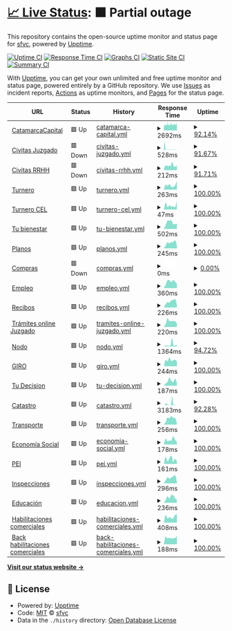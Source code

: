 # [📈 Live Status](https://sfvc.github.io/upptime): <!--live status--> **🟧 Partial outage**

This repository contains the open-source uptime monitor and status page for [sfvc](https://sfvc.github.io/upptime), powered by [Upptime](https://github.com/upptime/upptime).

[![Uptime CI](https://github.com/sfvc/upptime/workflows/Uptime%20CI/badge.svg)](https://github.com/sfvc/upptime/actions?query=workflow%3A%22Uptime+CI%22)
[![Response Time CI](https://github.com/sfvc/upptime/workflows/Response%20Time%20CI/badge.svg)](https://github.com/sfvc/upptime/actions?query=workflow%3A%22Response+Time+CI%22)
[![Graphs CI](https://github.com/sfvc/upptime/workflows/Graphs%20CI/badge.svg)](https://github.com/sfvc/upptime/actions?query=workflow%3A%22Graphs+CI%22)
[![Static Site CI](https://github.com/sfvc/upptime/workflows/Static%20Site%20CI/badge.svg)](https://github.com/sfvc/upptime/actions?query=workflow%3A%22Static+Site+CI%22)
[![Summary CI](https://github.com/sfvc/upptime/workflows/Summary%20CI/badge.svg)](https://github.com/sfvc/upptime/actions?query=workflow%3A%22Summary+CI%22)

With [Upptime](https://upptime.js.org), you can get your own unlimited and free uptime monitor and status page, powered entirely by a GitHub repository. We use [Issues](https://github.com/sfvc/upptime/issues) as incident reports, [Actions](https://github.com/sfvc/upptime/actions) as uptime monitors, and [Pages](https://sfvc.github.io/upptime) for the status page.

<!--start: status pages-->
<!-- This summary is generated by Upptime (https://github.com/upptime/upptime) -->
<!-- Do not edit this manually, your changes will be overwritten -->
<!-- prettier-ignore -->
| URL | Status | History | Response Time | Uptime |
| --- | ------ | ------- | ------------- | ------ |
| <img alt="" src="https://icons.duckduckgo.com/ip3/www.catamarcaciudad.gob.ar.ico" height="13"> [CatamarcaCapital](https://www.catamarcaciudad.gob.ar) | 🟩 Up | [catamarca-capital.yml](https://github.com/sfvc/upptime/commits/HEAD/history/catamarca-capital.yml) | <details><summary><img alt="Response time graph" src="./graphs/catamarca-capital/response-time-week.png" height="20"> 2692ms</summary><br><a href="https://sfvc.github.io/upptime/history/catamarca-capital"><img alt="Response time 3102" src="https://img.shields.io/endpoint?url=https%3A%2F%2Fraw.githubusercontent.com%2Fsfvc%2Fupptime%2FHEAD%2Fapi%2Fcatamarca-capital%2Fresponse-time.json"></a><br><a href="https://sfvc.github.io/upptime/history/catamarca-capital"><img alt="24-hour response time 2926" src="https://img.shields.io/endpoint?url=https%3A%2F%2Fraw.githubusercontent.com%2Fsfvc%2Fupptime%2FHEAD%2Fapi%2Fcatamarca-capital%2Fresponse-time-day.json"></a><br><a href="https://sfvc.github.io/upptime/history/catamarca-capital"><img alt="7-day response time 2692" src="https://img.shields.io/endpoint?url=https%3A%2F%2Fraw.githubusercontent.com%2Fsfvc%2Fupptime%2FHEAD%2Fapi%2Fcatamarca-capital%2Fresponse-time-week.json"></a><br><a href="https://sfvc.github.io/upptime/history/catamarca-capital"><img alt="30-day response time 2687" src="https://img.shields.io/endpoint?url=https%3A%2F%2Fraw.githubusercontent.com%2Fsfvc%2Fupptime%2FHEAD%2Fapi%2Fcatamarca-capital%2Fresponse-time-month.json"></a><br><a href="https://sfvc.github.io/upptime/history/catamarca-capital"><img alt="1-year response time 3078" src="https://img.shields.io/endpoint?url=https%3A%2F%2Fraw.githubusercontent.com%2Fsfvc%2Fupptime%2FHEAD%2Fapi%2Fcatamarca-capital%2Fresponse-time-year.json"></a></details> | <details><summary><a href="https://sfvc.github.io/upptime/history/catamarca-capital">92.14%</a></summary><a href="https://sfvc.github.io/upptime/history/catamarca-capital"><img alt="All-time uptime 96.89%" src="https://img.shields.io/endpoint?url=https%3A%2F%2Fraw.githubusercontent.com%2Fsfvc%2Fupptime%2FHEAD%2Fapi%2Fcatamarca-capital%2Fuptime.json"></a><br><a href="https://sfvc.github.io/upptime/history/catamarca-capital"><img alt="24-hour uptime 100.00%" src="https://img.shields.io/endpoint?url=https%3A%2F%2Fraw.githubusercontent.com%2Fsfvc%2Fupptime%2FHEAD%2Fapi%2Fcatamarca-capital%2Fuptime-day.json"></a><br><a href="https://sfvc.github.io/upptime/history/catamarca-capital"><img alt="7-day uptime 92.14%" src="https://img.shields.io/endpoint?url=https%3A%2F%2Fraw.githubusercontent.com%2Fsfvc%2Fupptime%2FHEAD%2Fapi%2Fcatamarca-capital%2Fuptime-week.json"></a><br><a href="https://sfvc.github.io/upptime/history/catamarca-capital"><img alt="30-day uptime 97.72%" src="https://img.shields.io/endpoint?url=https%3A%2F%2Fraw.githubusercontent.com%2Fsfvc%2Fupptime%2FHEAD%2Fapi%2Fcatamarca-capital%2Fuptime-month.json"></a><br><a href="https://sfvc.github.io/upptime/history/catamarca-capital"><img alt="1-year uptime 93.03%" src="https://img.shields.io/endpoint?url=https%3A%2F%2Fraw.githubusercontent.com%2Fsfvc%2Fupptime%2FHEAD%2Fapi%2Fcatamarca-capital%2Fuptime-year.json"></a></details>
| <img alt="" src="https://icons.duckduckgo.com/ip3/civitas.catamarcaciudad.gob.ar.ico" height="13"> [Civitas Juzgado](http://civitas.catamarcaciudad.gob.ar:8080/JUZ_CATA/forms/login.jsp) | 🟥 Down | [civitas-juzgado.yml](https://github.com/sfvc/upptime/commits/HEAD/history/civitas-juzgado.yml) | <details><summary><img alt="Response time graph" src="./graphs/civitas-juzgado/response-time-week.png" height="20"> 528ms</summary><br><a href="https://sfvc.github.io/upptime/history/civitas-juzgado"><img alt="Response time 1047" src="https://img.shields.io/endpoint?url=https%3A%2F%2Fraw.githubusercontent.com%2Fsfvc%2Fupptime%2FHEAD%2Fapi%2Fcivitas-juzgado%2Fresponse-time.json"></a><br><a href="https://sfvc.github.io/upptime/history/civitas-juzgado"><img alt="24-hour response time 561" src="https://img.shields.io/endpoint?url=https%3A%2F%2Fraw.githubusercontent.com%2Fsfvc%2Fupptime%2FHEAD%2Fapi%2Fcivitas-juzgado%2Fresponse-time-day.json"></a><br><a href="https://sfvc.github.io/upptime/history/civitas-juzgado"><img alt="7-day response time 528" src="https://img.shields.io/endpoint?url=https%3A%2F%2Fraw.githubusercontent.com%2Fsfvc%2Fupptime%2FHEAD%2Fapi%2Fcivitas-juzgado%2Fresponse-time-week.json"></a><br><a href="https://sfvc.github.io/upptime/history/civitas-juzgado"><img alt="30-day response time 1688" src="https://img.shields.io/endpoint?url=https%3A%2F%2Fraw.githubusercontent.com%2Fsfvc%2Fupptime%2FHEAD%2Fapi%2Fcivitas-juzgado%2Fresponse-time-month.json"></a><br><a href="https://sfvc.github.io/upptime/history/civitas-juzgado"><img alt="1-year response time 1210" src="https://img.shields.io/endpoint?url=https%3A%2F%2Fraw.githubusercontent.com%2Fsfvc%2Fupptime%2FHEAD%2Fapi%2Fcivitas-juzgado%2Fresponse-time-year.json"></a></details> | <details><summary><a href="https://sfvc.github.io/upptime/history/civitas-juzgado">91.67%</a></summary><a href="https://sfvc.github.io/upptime/history/civitas-juzgado"><img alt="All-time uptime 95.76%" src="https://img.shields.io/endpoint?url=https%3A%2F%2Fraw.githubusercontent.com%2Fsfvc%2Fupptime%2FHEAD%2Fapi%2Fcivitas-juzgado%2Fuptime.json"></a><br><a href="https://sfvc.github.io/upptime/history/civitas-juzgado"><img alt="24-hour uptime 99.87%" src="https://img.shields.io/endpoint?url=https%3A%2F%2Fraw.githubusercontent.com%2Fsfvc%2Fupptime%2FHEAD%2Fapi%2Fcivitas-juzgado%2Fuptime-day.json"></a><br><a href="https://sfvc.github.io/upptime/history/civitas-juzgado"><img alt="7-day uptime 91.67%" src="https://img.shields.io/endpoint?url=https%3A%2F%2Fraw.githubusercontent.com%2Fsfvc%2Fupptime%2FHEAD%2Fapi%2Fcivitas-juzgado%2Fuptime-week.json"></a><br><a href="https://sfvc.github.io/upptime/history/civitas-juzgado"><img alt="30-day uptime 92.72%" src="https://img.shields.io/endpoint?url=https%3A%2F%2Fraw.githubusercontent.com%2Fsfvc%2Fupptime%2FHEAD%2Fapi%2Fcivitas-juzgado%2Fuptime-month.json"></a><br><a href="https://sfvc.github.io/upptime/history/civitas-juzgado"><img alt="1-year uptime 93.43%" src="https://img.shields.io/endpoint?url=https%3A%2F%2Fraw.githubusercontent.com%2Fsfvc%2Fupptime%2FHEAD%2Fapi%2Fcivitas-juzgado%2Fuptime-year.json"></a></details>
| <img alt="" src="https://icons.duckduckgo.com/ip3/civitas.catamarcaciudad.gob.ar.ico" height="13"> [Civitas RRHH](http://civitas.catamarcaciudad.gob.ar:8080/GRH_CATA/forms/login.jsp) | 🟥 Down | [civitas-rrhh.yml](https://github.com/sfvc/upptime/commits/HEAD/history/civitas-rrhh.yml) | <details><summary><img alt="Response time graph" src="./graphs/civitas-rrhh/response-time-week.png" height="20"> 212ms</summary><br><a href="https://sfvc.github.io/upptime/history/civitas-rrhh"><img alt="Response time 294" src="https://img.shields.io/endpoint?url=https%3A%2F%2Fraw.githubusercontent.com%2Fsfvc%2Fupptime%2FHEAD%2Fapi%2Fcivitas-rrhh%2Fresponse-time.json"></a><br><a href="https://sfvc.github.io/upptime/history/civitas-rrhh"><img alt="24-hour response time 224" src="https://img.shields.io/endpoint?url=https%3A%2F%2Fraw.githubusercontent.com%2Fsfvc%2Fupptime%2FHEAD%2Fapi%2Fcivitas-rrhh%2Fresponse-time-day.json"></a><br><a href="https://sfvc.github.io/upptime/history/civitas-rrhh"><img alt="7-day response time 212" src="https://img.shields.io/endpoint?url=https%3A%2F%2Fraw.githubusercontent.com%2Fsfvc%2Fupptime%2FHEAD%2Fapi%2Fcivitas-rrhh%2Fresponse-time-week.json"></a><br><a href="https://sfvc.github.io/upptime/history/civitas-rrhh"><img alt="30-day response time 194" src="https://img.shields.io/endpoint?url=https%3A%2F%2Fraw.githubusercontent.com%2Fsfvc%2Fupptime%2FHEAD%2Fapi%2Fcivitas-rrhh%2Fresponse-time-month.json"></a><br><a href="https://sfvc.github.io/upptime/history/civitas-rrhh"><img alt="1-year response time 313" src="https://img.shields.io/endpoint?url=https%3A%2F%2Fraw.githubusercontent.com%2Fsfvc%2Fupptime%2FHEAD%2Fapi%2Fcivitas-rrhh%2Fresponse-time-year.json"></a></details> | <details><summary><a href="https://sfvc.github.io/upptime/history/civitas-rrhh">91.71%</a></summary><a href="https://sfvc.github.io/upptime/history/civitas-rrhh"><img alt="All-time uptime 96.09%" src="https://img.shields.io/endpoint?url=https%3A%2F%2Fraw.githubusercontent.com%2Fsfvc%2Fupptime%2FHEAD%2Fapi%2Fcivitas-rrhh%2Fuptime.json"></a><br><a href="https://sfvc.github.io/upptime/history/civitas-rrhh"><img alt="24-hour uptime 99.97%" src="https://img.shields.io/endpoint?url=https%3A%2F%2Fraw.githubusercontent.com%2Fsfvc%2Fupptime%2FHEAD%2Fapi%2Fcivitas-rrhh%2Fuptime-day.json"></a><br><a href="https://sfvc.github.io/upptime/history/civitas-rrhh"><img alt="7-day uptime 91.71%" src="https://img.shields.io/endpoint?url=https%3A%2F%2Fraw.githubusercontent.com%2Fsfvc%2Fupptime%2FHEAD%2Fapi%2Fcivitas-rrhh%2Fuptime-week.json"></a><br><a href="https://sfvc.github.io/upptime/history/civitas-rrhh"><img alt="30-day uptime 92.77%" src="https://img.shields.io/endpoint?url=https%3A%2F%2Fraw.githubusercontent.com%2Fsfvc%2Fupptime%2FHEAD%2Fapi%2Fcivitas-rrhh%2Fuptime-month.json"></a><br><a href="https://sfvc.github.io/upptime/history/civitas-rrhh"><img alt="1-year uptime 93.46%" src="https://img.shields.io/endpoint?url=https%3A%2F%2Fraw.githubusercontent.com%2Fsfvc%2Fupptime%2FHEAD%2Fapi%2Fcivitas-rrhh%2Fuptime-year.json"></a></details>
| <img alt="" src="https://icons.duckduckgo.com/ip3/turnos.catamarcacapital.gob.ar.ico" height="13"> [Turnero](https://turnos.catamarcacapital.gob.ar/) | 🟩 Up | [turnero.yml](https://github.com/sfvc/upptime/commits/HEAD/history/turnero.yml) | <details><summary><img alt="Response time graph" src="./graphs/turnero/response-time-week.png" height="20"> 263ms</summary><br><a href="https://sfvc.github.io/upptime/history/turnero"><img alt="Response time 358" src="https://img.shields.io/endpoint?url=https%3A%2F%2Fraw.githubusercontent.com%2Fsfvc%2Fupptime%2FHEAD%2Fapi%2Fturnero%2Fresponse-time.json"></a><br><a href="https://sfvc.github.io/upptime/history/turnero"><img alt="24-hour response time 500" src="https://img.shields.io/endpoint?url=https%3A%2F%2Fraw.githubusercontent.com%2Fsfvc%2Fupptime%2FHEAD%2Fapi%2Fturnero%2Fresponse-time-day.json"></a><br><a href="https://sfvc.github.io/upptime/history/turnero"><img alt="7-day response time 263" src="https://img.shields.io/endpoint?url=https%3A%2F%2Fraw.githubusercontent.com%2Fsfvc%2Fupptime%2FHEAD%2Fapi%2Fturnero%2Fresponse-time-week.json"></a><br><a href="https://sfvc.github.io/upptime/history/turnero"><img alt="30-day response time 267" src="https://img.shields.io/endpoint?url=https%3A%2F%2Fraw.githubusercontent.com%2Fsfvc%2Fupptime%2FHEAD%2Fapi%2Fturnero%2Fresponse-time-month.json"></a><br><a href="https://sfvc.github.io/upptime/history/turnero"><img alt="1-year response time 304" src="https://img.shields.io/endpoint?url=https%3A%2F%2Fraw.githubusercontent.com%2Fsfvc%2Fupptime%2FHEAD%2Fapi%2Fturnero%2Fresponse-time-year.json"></a></details> | <details><summary><a href="https://sfvc.github.io/upptime/history/turnero">100.00%</a></summary><a href="https://sfvc.github.io/upptime/history/turnero"><img alt="All-time uptime 99.87%" src="https://img.shields.io/endpoint?url=https%3A%2F%2Fraw.githubusercontent.com%2Fsfvc%2Fupptime%2FHEAD%2Fapi%2Fturnero%2Fuptime.json"></a><br><a href="https://sfvc.github.io/upptime/history/turnero"><img alt="24-hour uptime 100.00%" src="https://img.shields.io/endpoint?url=https%3A%2F%2Fraw.githubusercontent.com%2Fsfvc%2Fupptime%2FHEAD%2Fapi%2Fturnero%2Fuptime-day.json"></a><br><a href="https://sfvc.github.io/upptime/history/turnero"><img alt="7-day uptime 100.00%" src="https://img.shields.io/endpoint?url=https%3A%2F%2Fraw.githubusercontent.com%2Fsfvc%2Fupptime%2FHEAD%2Fapi%2Fturnero%2Fuptime-week.json"></a><br><a href="https://sfvc.github.io/upptime/history/turnero"><img alt="30-day uptime 100.00%" src="https://img.shields.io/endpoint?url=https%3A%2F%2Fraw.githubusercontent.com%2Fsfvc%2Fupptime%2FHEAD%2Fapi%2Fturnero%2Fuptime-month.json"></a><br><a href="https://sfvc.github.io/upptime/history/turnero"><img alt="1-year uptime 100.00%" src="https://img.shields.io/endpoint?url=https%3A%2F%2Fraw.githubusercontent.com%2Fsfvc%2Fupptime%2FHEAD%2Fapi%2Fturnero%2Fuptime-year.json"></a></details>
| <img alt="" src="https://icons.duckduckgo.com/ip3/turnos.catamarcacapital.gob.ar.ico" height="13"> [Turnero CEL](https://turnos.catamarcacapital.gob.ar/cel/) | 🟩 Up | [turnero-cel.yml](https://github.com/sfvc/upptime/commits/HEAD/history/turnero-cel.yml) | <details><summary><img alt="Response time graph" src="./graphs/turnero-cel/response-time-week.png" height="20"> 47ms</summary><br><a href="https://sfvc.github.io/upptime/history/turnero-cel"><img alt="Response time 96" src="https://img.shields.io/endpoint?url=https%3A%2F%2Fraw.githubusercontent.com%2Fsfvc%2Fupptime%2FHEAD%2Fapi%2Fturnero-cel%2Fresponse-time.json"></a><br><a href="https://sfvc.github.io/upptime/history/turnero-cel"><img alt="24-hour response time 92" src="https://img.shields.io/endpoint?url=https%3A%2F%2Fraw.githubusercontent.com%2Fsfvc%2Fupptime%2FHEAD%2Fapi%2Fturnero-cel%2Fresponse-time-day.json"></a><br><a href="https://sfvc.github.io/upptime/history/turnero-cel"><img alt="7-day response time 47" src="https://img.shields.io/endpoint?url=https%3A%2F%2Fraw.githubusercontent.com%2Fsfvc%2Fupptime%2FHEAD%2Fapi%2Fturnero-cel%2Fresponse-time-week.json"></a><br><a href="https://sfvc.github.io/upptime/history/turnero-cel"><img alt="30-day response time 49" src="https://img.shields.io/endpoint?url=https%3A%2F%2Fraw.githubusercontent.com%2Fsfvc%2Fupptime%2FHEAD%2Fapi%2Fturnero-cel%2Fresponse-time-month.json"></a><br><a href="https://sfvc.github.io/upptime/history/turnero-cel"><img alt="1-year response time 103" src="https://img.shields.io/endpoint?url=https%3A%2F%2Fraw.githubusercontent.com%2Fsfvc%2Fupptime%2FHEAD%2Fapi%2Fturnero-cel%2Fresponse-time-year.json"></a></details> | <details><summary><a href="https://sfvc.github.io/upptime/history/turnero-cel">100.00%</a></summary><a href="https://sfvc.github.io/upptime/history/turnero-cel"><img alt="All-time uptime 99.87%" src="https://img.shields.io/endpoint?url=https%3A%2F%2Fraw.githubusercontent.com%2Fsfvc%2Fupptime%2FHEAD%2Fapi%2Fturnero-cel%2Fuptime.json"></a><br><a href="https://sfvc.github.io/upptime/history/turnero-cel"><img alt="24-hour uptime 100.00%" src="https://img.shields.io/endpoint?url=https%3A%2F%2Fraw.githubusercontent.com%2Fsfvc%2Fupptime%2FHEAD%2Fapi%2Fturnero-cel%2Fuptime-day.json"></a><br><a href="https://sfvc.github.io/upptime/history/turnero-cel"><img alt="7-day uptime 100.00%" src="https://img.shields.io/endpoint?url=https%3A%2F%2Fraw.githubusercontent.com%2Fsfvc%2Fupptime%2FHEAD%2Fapi%2Fturnero-cel%2Fuptime-week.json"></a><br><a href="https://sfvc.github.io/upptime/history/turnero-cel"><img alt="30-day uptime 100.00%" src="https://img.shields.io/endpoint?url=https%3A%2F%2Fraw.githubusercontent.com%2Fsfvc%2Fupptime%2FHEAD%2Fapi%2Fturnero-cel%2Fuptime-month.json"></a><br><a href="https://sfvc.github.io/upptime/history/turnero-cel"><img alt="1-year uptime 100.00%" src="https://img.shields.io/endpoint?url=https%3A%2F%2Fraw.githubusercontent.com%2Fsfvc%2Fupptime%2FHEAD%2Fapi%2Fturnero-cel%2Fuptime-year.json"></a></details>
| <img alt="" src="https://icons.duckduckgo.com/ip3/tubienestar.catamarcacapital.gob.ar.ico" height="13"> [Tu bienestar](https://tubienestar.catamarcacapital.gob.ar/solicitudes) | 🟩 Up | [tu-bienestar.yml](https://github.com/sfvc/upptime/commits/HEAD/history/tu-bienestar.yml) | <details><summary><img alt="Response time graph" src="./graphs/tu-bienestar/response-time-week.png" height="20"> 502ms</summary><br><a href="https://sfvc.github.io/upptime/history/tu-bienestar"><img alt="Response time 561" src="https://img.shields.io/endpoint?url=https%3A%2F%2Fraw.githubusercontent.com%2Fsfvc%2Fupptime%2FHEAD%2Fapi%2Ftu-bienestar%2Fresponse-time.json"></a><br><a href="https://sfvc.github.io/upptime/history/tu-bienestar"><img alt="24-hour response time 432" src="https://img.shields.io/endpoint?url=https%3A%2F%2Fraw.githubusercontent.com%2Fsfvc%2Fupptime%2FHEAD%2Fapi%2Ftu-bienestar%2Fresponse-time-day.json"></a><br><a href="https://sfvc.github.io/upptime/history/tu-bienestar"><img alt="7-day response time 502" src="https://img.shields.io/endpoint?url=https%3A%2F%2Fraw.githubusercontent.com%2Fsfvc%2Fupptime%2FHEAD%2Fapi%2Ftu-bienestar%2Fresponse-time-week.json"></a><br><a href="https://sfvc.github.io/upptime/history/tu-bienestar"><img alt="30-day response time 500" src="https://img.shields.io/endpoint?url=https%3A%2F%2Fraw.githubusercontent.com%2Fsfvc%2Fupptime%2FHEAD%2Fapi%2Ftu-bienestar%2Fresponse-time-month.json"></a><br><a href="https://sfvc.github.io/upptime/history/tu-bienestar"><img alt="1-year response time 571" src="https://img.shields.io/endpoint?url=https%3A%2F%2Fraw.githubusercontent.com%2Fsfvc%2Fupptime%2FHEAD%2Fapi%2Ftu-bienestar%2Fresponse-time-year.json"></a></details> | <details><summary><a href="https://sfvc.github.io/upptime/history/tu-bienestar">100.00%</a></summary><a href="https://sfvc.github.io/upptime/history/tu-bienestar"><img alt="All-time uptime 75.86%" src="https://img.shields.io/endpoint?url=https%3A%2F%2Fraw.githubusercontent.com%2Fsfvc%2Fupptime%2FHEAD%2Fapi%2Ftu-bienestar%2Fuptime.json"></a><br><a href="https://sfvc.github.io/upptime/history/tu-bienestar"><img alt="24-hour uptime 100.00%" src="https://img.shields.io/endpoint?url=https%3A%2F%2Fraw.githubusercontent.com%2Fsfvc%2Fupptime%2FHEAD%2Fapi%2Ftu-bienestar%2Fuptime-day.json"></a><br><a href="https://sfvc.github.io/upptime/history/tu-bienestar"><img alt="7-day uptime 100.00%" src="https://img.shields.io/endpoint?url=https%3A%2F%2Fraw.githubusercontent.com%2Fsfvc%2Fupptime%2FHEAD%2Fapi%2Ftu-bienestar%2Fuptime-week.json"></a><br><a href="https://sfvc.github.io/upptime/history/tu-bienestar"><img alt="30-day uptime 100.00%" src="https://img.shields.io/endpoint?url=https%3A%2F%2Fraw.githubusercontent.com%2Fsfvc%2Fupptime%2FHEAD%2Fapi%2Ftu-bienestar%2Fuptime-month.json"></a><br><a href="https://sfvc.github.io/upptime/history/tu-bienestar"><img alt="1-year uptime 76.21%" src="https://img.shields.io/endpoint?url=https%3A%2F%2Fraw.githubusercontent.com%2Fsfvc%2Fupptime%2FHEAD%2Fapi%2Ftu-bienestar%2Fuptime-year.json"></a></details>
| <img alt="" src="https://icons.duckduckgo.com/ip3/correcciondeplanos.catamarcaciudad.gob.ar.ico" height="13"> [Planos](https://correcciondeplanos.catamarcaciudad.gob.ar/) | 🟩 Up | [planos.yml](https://github.com/sfvc/upptime/commits/HEAD/history/planos.yml) | <details><summary><img alt="Response time graph" src="./graphs/planos/response-time-week.png" height="20"> 245ms</summary><br><a href="https://sfvc.github.io/upptime/history/planos"><img alt="Response time 281" src="https://img.shields.io/endpoint?url=https%3A%2F%2Fraw.githubusercontent.com%2Fsfvc%2Fupptime%2FHEAD%2Fapi%2Fplanos%2Fresponse-time.json"></a><br><a href="https://sfvc.github.io/upptime/history/planos"><img alt="24-hour response time 129" src="https://img.shields.io/endpoint?url=https%3A%2F%2Fraw.githubusercontent.com%2Fsfvc%2Fupptime%2FHEAD%2Fapi%2Fplanos%2Fresponse-time-day.json"></a><br><a href="https://sfvc.github.io/upptime/history/planos"><img alt="7-day response time 245" src="https://img.shields.io/endpoint?url=https%3A%2F%2Fraw.githubusercontent.com%2Fsfvc%2Fupptime%2FHEAD%2Fapi%2Fplanos%2Fresponse-time-week.json"></a><br><a href="https://sfvc.github.io/upptime/history/planos"><img alt="30-day response time 260" src="https://img.shields.io/endpoint?url=https%3A%2F%2Fraw.githubusercontent.com%2Fsfvc%2Fupptime%2FHEAD%2Fapi%2Fplanos%2Fresponse-time-month.json"></a><br><a href="https://sfvc.github.io/upptime/history/planos"><img alt="1-year response time 292" src="https://img.shields.io/endpoint?url=https%3A%2F%2Fraw.githubusercontent.com%2Fsfvc%2Fupptime%2FHEAD%2Fapi%2Fplanos%2Fresponse-time-year.json"></a></details> | <details><summary><a href="https://sfvc.github.io/upptime/history/planos">100.00%</a></summary><a href="https://sfvc.github.io/upptime/history/planos"><img alt="All-time uptime 75.94%" src="https://img.shields.io/endpoint?url=https%3A%2F%2Fraw.githubusercontent.com%2Fsfvc%2Fupptime%2FHEAD%2Fapi%2Fplanos%2Fuptime.json"></a><br><a href="https://sfvc.github.io/upptime/history/planos"><img alt="24-hour uptime 100.00%" src="https://img.shields.io/endpoint?url=https%3A%2F%2Fraw.githubusercontent.com%2Fsfvc%2Fupptime%2FHEAD%2Fapi%2Fplanos%2Fuptime-day.json"></a><br><a href="https://sfvc.github.io/upptime/history/planos"><img alt="7-day uptime 100.00%" src="https://img.shields.io/endpoint?url=https%3A%2F%2Fraw.githubusercontent.com%2Fsfvc%2Fupptime%2FHEAD%2Fapi%2Fplanos%2Fuptime-week.json"></a><br><a href="https://sfvc.github.io/upptime/history/planos"><img alt="30-day uptime 100.00%" src="https://img.shields.io/endpoint?url=https%3A%2F%2Fraw.githubusercontent.com%2Fsfvc%2Fupptime%2FHEAD%2Fapi%2Fplanos%2Fuptime-month.json"></a><br><a href="https://sfvc.github.io/upptime/history/planos"><img alt="1-year uptime 76.18%" src="https://img.shields.io/endpoint?url=https%3A%2F%2Fraw.githubusercontent.com%2Fsfvc%2Fupptime%2FHEAD%2Fapi%2Fplanos%2Fuptime-year.json"></a></details>
| <img alt="" src="https://icons.duckduckgo.com/ip3/compras.catamarcaciudad.gob.ar.ico" height="13"> [Compras](https://compras.catamarcaciudad.gob.ar/) | 🟥 Down | [compras.yml](https://github.com/sfvc/upptime/commits/HEAD/history/compras.yml) | <details><summary><img alt="Response time graph" src="./graphs/compras/response-time-week.png" height="20"> 0ms</summary><br><a href="https://sfvc.github.io/upptime/history/compras"><img alt="Response time 0" src="https://img.shields.io/endpoint?url=https%3A%2F%2Fraw.githubusercontent.com%2Fsfvc%2Fupptime%2FHEAD%2Fapi%2Fcompras%2Fresponse-time.json"></a><br><a href="https://sfvc.github.io/upptime/history/compras"><img alt="24-hour response time 0" src="https://img.shields.io/endpoint?url=https%3A%2F%2Fraw.githubusercontent.com%2Fsfvc%2Fupptime%2FHEAD%2Fapi%2Fcompras%2Fresponse-time-day.json"></a><br><a href="https://sfvc.github.io/upptime/history/compras"><img alt="7-day response time 0" src="https://img.shields.io/endpoint?url=https%3A%2F%2Fraw.githubusercontent.com%2Fsfvc%2Fupptime%2FHEAD%2Fapi%2Fcompras%2Fresponse-time-week.json"></a><br><a href="https://sfvc.github.io/upptime/history/compras"><img alt="30-day response time 0" src="https://img.shields.io/endpoint?url=https%3A%2F%2Fraw.githubusercontent.com%2Fsfvc%2Fupptime%2FHEAD%2Fapi%2Fcompras%2Fresponse-time-month.json"></a><br><a href="https://sfvc.github.io/upptime/history/compras"><img alt="1-year response time 0" src="https://img.shields.io/endpoint?url=https%3A%2F%2Fraw.githubusercontent.com%2Fsfvc%2Fupptime%2FHEAD%2Fapi%2Fcompras%2Fresponse-time-year.json"></a></details> | <details><summary><a href="https://sfvc.github.io/upptime/history/compras">0.00%</a></summary><a href="https://sfvc.github.io/upptime/history/compras"><img alt="All-time uptime 0.00%" src="https://img.shields.io/endpoint?url=https%3A%2F%2Fraw.githubusercontent.com%2Fsfvc%2Fupptime%2FHEAD%2Fapi%2Fcompras%2Fuptime.json"></a><br><a href="https://sfvc.github.io/upptime/history/compras"><img alt="24-hour uptime 0.00%" src="https://img.shields.io/endpoint?url=https%3A%2F%2Fraw.githubusercontent.com%2Fsfvc%2Fupptime%2FHEAD%2Fapi%2Fcompras%2Fuptime-day.json"></a><br><a href="https://sfvc.github.io/upptime/history/compras"><img alt="7-day uptime 0.00%" src="https://img.shields.io/endpoint?url=https%3A%2F%2Fraw.githubusercontent.com%2Fsfvc%2Fupptime%2FHEAD%2Fapi%2Fcompras%2Fuptime-week.json"></a><br><a href="https://sfvc.github.io/upptime/history/compras"><img alt="30-day uptime 1.38%" src="https://img.shields.io/endpoint?url=https%3A%2F%2Fraw.githubusercontent.com%2Fsfvc%2Fupptime%2FHEAD%2Fapi%2Fcompras%2Fuptime-month.json"></a><br><a href="https://sfvc.github.io/upptime/history/compras"><img alt="1-year uptime 0.00%" src="https://img.shields.io/endpoint?url=https%3A%2F%2Fraw.githubusercontent.com%2Fsfvc%2Fupptime%2FHEAD%2Fapi%2Fcompras%2Fuptime-year.json"></a></details>
| <img alt="" src="https://icons.duckduckgo.com/ip3/beneficiarios.catamarcaciudad.gob.ar.ico" height="13"> [Empleo](https://beneficiarios.catamarcaciudad.gob.ar/) | 🟩 Up | [empleo.yml](https://github.com/sfvc/upptime/commits/HEAD/history/empleo.yml) | <details><summary><img alt="Response time graph" src="./graphs/empleo/response-time-week.png" height="20"> 360ms</summary><br><a href="https://sfvc.github.io/upptime/history/empleo"><img alt="Response time 358" src="https://img.shields.io/endpoint?url=https%3A%2F%2Fraw.githubusercontent.com%2Fsfvc%2Fupptime%2FHEAD%2Fapi%2Fempleo%2Fresponse-time.json"></a><br><a href="https://sfvc.github.io/upptime/history/empleo"><img alt="24-hour response time 254" src="https://img.shields.io/endpoint?url=https%3A%2F%2Fraw.githubusercontent.com%2Fsfvc%2Fupptime%2FHEAD%2Fapi%2Fempleo%2Fresponse-time-day.json"></a><br><a href="https://sfvc.github.io/upptime/history/empleo"><img alt="7-day response time 360" src="https://img.shields.io/endpoint?url=https%3A%2F%2Fraw.githubusercontent.com%2Fsfvc%2Fupptime%2FHEAD%2Fapi%2Fempleo%2Fresponse-time-week.json"></a><br><a href="https://sfvc.github.io/upptime/history/empleo"><img alt="30-day response time 358" src="https://img.shields.io/endpoint?url=https%3A%2F%2Fraw.githubusercontent.com%2Fsfvc%2Fupptime%2FHEAD%2Fapi%2Fempleo%2Fresponse-time-month.json"></a><br><a href="https://sfvc.github.io/upptime/history/empleo"><img alt="1-year response time 365" src="https://img.shields.io/endpoint?url=https%3A%2F%2Fraw.githubusercontent.com%2Fsfvc%2Fupptime%2FHEAD%2Fapi%2Fempleo%2Fresponse-time-year.json"></a></details> | <details><summary><a href="https://sfvc.github.io/upptime/history/empleo">100.00%</a></summary><a href="https://sfvc.github.io/upptime/history/empleo"><img alt="All-time uptime 75.93%" src="https://img.shields.io/endpoint?url=https%3A%2F%2Fraw.githubusercontent.com%2Fsfvc%2Fupptime%2FHEAD%2Fapi%2Fempleo%2Fuptime.json"></a><br><a href="https://sfvc.github.io/upptime/history/empleo"><img alt="24-hour uptime 100.00%" src="https://img.shields.io/endpoint?url=https%3A%2F%2Fraw.githubusercontent.com%2Fsfvc%2Fupptime%2FHEAD%2Fapi%2Fempleo%2Fuptime-day.json"></a><br><a href="https://sfvc.github.io/upptime/history/empleo"><img alt="7-day uptime 100.00%" src="https://img.shields.io/endpoint?url=https%3A%2F%2Fraw.githubusercontent.com%2Fsfvc%2Fupptime%2FHEAD%2Fapi%2Fempleo%2Fuptime-week.json"></a><br><a href="https://sfvc.github.io/upptime/history/empleo"><img alt="30-day uptime 100.00%" src="https://img.shields.io/endpoint?url=https%3A%2F%2Fraw.githubusercontent.com%2Fsfvc%2Fupptime%2FHEAD%2Fapi%2Fempleo%2Fuptime-month.json"></a><br><a href="https://sfvc.github.io/upptime/history/empleo"><img alt="1-year uptime 76.17%" src="https://img.shields.io/endpoint?url=https%3A%2F%2Fraw.githubusercontent.com%2Fsfvc%2Fupptime%2FHEAD%2Fapi%2Fempleo%2Fuptime-year.json"></a></details>
| <img alt="" src="https://icons.duckduckgo.com/ip3/recibos.catamarcaciudad.gob.ar.ico" height="13"> [Recibos](https://recibos.catamarcaciudad.gob.ar/acceso.php) | 🟩 Up | [recibos.yml](https://github.com/sfvc/upptime/commits/HEAD/history/recibos.yml) | <details><summary><img alt="Response time graph" src="./graphs/recibos/response-time-week.png" height="20"> 226ms</summary><br><a href="https://sfvc.github.io/upptime/history/recibos"><img alt="Response time 262" src="https://img.shields.io/endpoint?url=https%3A%2F%2Fraw.githubusercontent.com%2Fsfvc%2Fupptime%2FHEAD%2Fapi%2Frecibos%2Fresponse-time.json"></a><br><a href="https://sfvc.github.io/upptime/history/recibos"><img alt="24-hour response time 96" src="https://img.shields.io/endpoint?url=https%3A%2F%2Fraw.githubusercontent.com%2Fsfvc%2Fupptime%2FHEAD%2Fapi%2Frecibos%2Fresponse-time-day.json"></a><br><a href="https://sfvc.github.io/upptime/history/recibos"><img alt="7-day response time 226" src="https://img.shields.io/endpoint?url=https%3A%2F%2Fraw.githubusercontent.com%2Fsfvc%2Fupptime%2FHEAD%2Fapi%2Frecibos%2Fresponse-time-week.json"></a><br><a href="https://sfvc.github.io/upptime/history/recibos"><img alt="30-day response time 234" src="https://img.shields.io/endpoint?url=https%3A%2F%2Fraw.githubusercontent.com%2Fsfvc%2Fupptime%2FHEAD%2Fapi%2Frecibos%2Fresponse-time-month.json"></a><br><a href="https://sfvc.github.io/upptime/history/recibos"><img alt="1-year response time 270" src="https://img.shields.io/endpoint?url=https%3A%2F%2Fraw.githubusercontent.com%2Fsfvc%2Fupptime%2FHEAD%2Fapi%2Frecibos%2Fresponse-time-year.json"></a></details> | <details><summary><a href="https://sfvc.github.io/upptime/history/recibos">100.00%</a></summary><a href="https://sfvc.github.io/upptime/history/recibos"><img alt="All-time uptime 75.94%" src="https://img.shields.io/endpoint?url=https%3A%2F%2Fraw.githubusercontent.com%2Fsfvc%2Fupptime%2FHEAD%2Fapi%2Frecibos%2Fuptime.json"></a><br><a href="https://sfvc.github.io/upptime/history/recibos"><img alt="24-hour uptime 100.00%" src="https://img.shields.io/endpoint?url=https%3A%2F%2Fraw.githubusercontent.com%2Fsfvc%2Fupptime%2FHEAD%2Fapi%2Frecibos%2Fuptime-day.json"></a><br><a href="https://sfvc.github.io/upptime/history/recibos"><img alt="7-day uptime 100.00%" src="https://img.shields.io/endpoint?url=https%3A%2F%2Fraw.githubusercontent.com%2Fsfvc%2Fupptime%2FHEAD%2Fapi%2Frecibos%2Fuptime-week.json"></a><br><a href="https://sfvc.github.io/upptime/history/recibos"><img alt="30-day uptime 100.00%" src="https://img.shields.io/endpoint?url=https%3A%2F%2Fraw.githubusercontent.com%2Fsfvc%2Fupptime%2FHEAD%2Fapi%2Frecibos%2Fuptime-month.json"></a><br><a href="https://sfvc.github.io/upptime/history/recibos"><img alt="1-year uptime 76.19%" src="https://img.shields.io/endpoint?url=https%3A%2F%2Fraw.githubusercontent.com%2Fsfvc%2Fupptime%2FHEAD%2Fapi%2Frecibos%2Fuptime-year.json"></a></details>
| <img alt="" src="https://icons.duckduckgo.com/ip3/juzgado.catamarcacapital.gob.ar.ico" height="13"> [Trámites online Juzgado](http://juzgado.catamarcacapital.gob.ar/) | 🟩 Up | [tramites-online-juzgado.yml](https://github.com/sfvc/upptime/commits/HEAD/history/tramites-online-juzgado.yml) | <details><summary><img alt="Response time graph" src="./graphs/tramites-online-juzgado/response-time-week.png" height="20"> 220ms</summary><br><a href="https://sfvc.github.io/upptime/history/tramites-online-juzgado"><img alt="Response time 238" src="https://img.shields.io/endpoint?url=https%3A%2F%2Fraw.githubusercontent.com%2Fsfvc%2Fupptime%2FHEAD%2Fapi%2Ftramites-online-juzgado%2Fresponse-time.json"></a><br><a href="https://sfvc.github.io/upptime/history/tramites-online-juzgado"><img alt="24-hour response time 139" src="https://img.shields.io/endpoint?url=https%3A%2F%2Fraw.githubusercontent.com%2Fsfvc%2Fupptime%2FHEAD%2Fapi%2Ftramites-online-juzgado%2Fresponse-time-day.json"></a><br><a href="https://sfvc.github.io/upptime/history/tramites-online-juzgado"><img alt="7-day response time 220" src="https://img.shields.io/endpoint?url=https%3A%2F%2Fraw.githubusercontent.com%2Fsfvc%2Fupptime%2FHEAD%2Fapi%2Ftramites-online-juzgado%2Fresponse-time-week.json"></a><br><a href="https://sfvc.github.io/upptime/history/tramites-online-juzgado"><img alt="30-day response time 218" src="https://img.shields.io/endpoint?url=https%3A%2F%2Fraw.githubusercontent.com%2Fsfvc%2Fupptime%2FHEAD%2Fapi%2Ftramites-online-juzgado%2Fresponse-time-month.json"></a><br><a href="https://sfvc.github.io/upptime/history/tramites-online-juzgado"><img alt="1-year response time 241" src="https://img.shields.io/endpoint?url=https%3A%2F%2Fraw.githubusercontent.com%2Fsfvc%2Fupptime%2FHEAD%2Fapi%2Ftramites-online-juzgado%2Fresponse-time-year.json"></a></details> | <details><summary><a href="https://sfvc.github.io/upptime/history/tramites-online-juzgado">100.00%</a></summary><a href="https://sfvc.github.io/upptime/history/tramites-online-juzgado"><img alt="All-time uptime 99.85%" src="https://img.shields.io/endpoint?url=https%3A%2F%2Fraw.githubusercontent.com%2Fsfvc%2Fupptime%2FHEAD%2Fapi%2Ftramites-online-juzgado%2Fuptime.json"></a><br><a href="https://sfvc.github.io/upptime/history/tramites-online-juzgado"><img alt="24-hour uptime 100.00%" src="https://img.shields.io/endpoint?url=https%3A%2F%2Fraw.githubusercontent.com%2Fsfvc%2Fupptime%2FHEAD%2Fapi%2Ftramites-online-juzgado%2Fuptime-day.json"></a><br><a href="https://sfvc.github.io/upptime/history/tramites-online-juzgado"><img alt="7-day uptime 100.00%" src="https://img.shields.io/endpoint?url=https%3A%2F%2Fraw.githubusercontent.com%2Fsfvc%2Fupptime%2FHEAD%2Fapi%2Ftramites-online-juzgado%2Fuptime-week.json"></a><br><a href="https://sfvc.github.io/upptime/history/tramites-online-juzgado"><img alt="30-day uptime 100.00%" src="https://img.shields.io/endpoint?url=https%3A%2F%2Fraw.githubusercontent.com%2Fsfvc%2Fupptime%2FHEAD%2Fapi%2Ftramites-online-juzgado%2Fuptime-month.json"></a><br><a href="https://sfvc.github.io/upptime/history/tramites-online-juzgado"><img alt="1-year uptime 100.00%" src="https://img.shields.io/endpoint?url=https%3A%2F%2Fraw.githubusercontent.com%2Fsfvc%2Fupptime%2FHEAD%2Fapi%2Ftramites-online-juzgado%2Fuptime-year.json"></a></details>
| <img alt="" src="https://icons.duckduckgo.com/ip3/nodotecnologico.catamarcacapital.edu.ar.ico" height="13"> [Nodo](https://nodotecnologico.catamarcacapital.edu.ar/) | 🟩 Up | [nodo.yml](https://github.com/sfvc/upptime/commits/HEAD/history/nodo.yml) | <details><summary><img alt="Response time graph" src="./graphs/nodo/response-time-week.png" height="20"> 1364ms</summary><br><a href="https://sfvc.github.io/upptime/history/nodo"><img alt="Response time 792" src="https://img.shields.io/endpoint?url=https%3A%2F%2Fraw.githubusercontent.com%2Fsfvc%2Fupptime%2FHEAD%2Fapi%2Fnodo%2Fresponse-time.json"></a><br><a href="https://sfvc.github.io/upptime/history/nodo"><img alt="24-hour response time 1151" src="https://img.shields.io/endpoint?url=https%3A%2F%2Fraw.githubusercontent.com%2Fsfvc%2Fupptime%2FHEAD%2Fapi%2Fnodo%2Fresponse-time-day.json"></a><br><a href="https://sfvc.github.io/upptime/history/nodo"><img alt="7-day response time 1364" src="https://img.shields.io/endpoint?url=https%3A%2F%2Fraw.githubusercontent.com%2Fsfvc%2Fupptime%2FHEAD%2Fapi%2Fnodo%2Fresponse-time-week.json"></a><br><a href="https://sfvc.github.io/upptime/history/nodo"><img alt="30-day response time 828" src="https://img.shields.io/endpoint?url=https%3A%2F%2Fraw.githubusercontent.com%2Fsfvc%2Fupptime%2FHEAD%2Fapi%2Fnodo%2Fresponse-time-month.json"></a><br><a href="https://sfvc.github.io/upptime/history/nodo"><img alt="1-year response time 801" src="https://img.shields.io/endpoint?url=https%3A%2F%2Fraw.githubusercontent.com%2Fsfvc%2Fupptime%2FHEAD%2Fapi%2Fnodo%2Fresponse-time-year.json"></a></details> | <details><summary><a href="https://sfvc.github.io/upptime/history/nodo">94.72%</a></summary><a href="https://sfvc.github.io/upptime/history/nodo"><img alt="All-time uptime 98.54%" src="https://img.shields.io/endpoint?url=https%3A%2F%2Fraw.githubusercontent.com%2Fsfvc%2Fupptime%2FHEAD%2Fapi%2Fnodo%2Fuptime.json"></a><br><a href="https://sfvc.github.io/upptime/history/nodo"><img alt="24-hour uptime 100.00%" src="https://img.shields.io/endpoint?url=https%3A%2F%2Fraw.githubusercontent.com%2Fsfvc%2Fupptime%2FHEAD%2Fapi%2Fnodo%2Fuptime-day.json"></a><br><a href="https://sfvc.github.io/upptime/history/nodo"><img alt="7-day uptime 94.72%" src="https://img.shields.io/endpoint?url=https%3A%2F%2Fraw.githubusercontent.com%2Fsfvc%2Fupptime%2FHEAD%2Fapi%2Fnodo%2Fuptime-week.json"></a><br><a href="https://sfvc.github.io/upptime/history/nodo"><img alt="30-day uptime 98.45%" src="https://img.shields.io/endpoint?url=https%3A%2F%2Fraw.githubusercontent.com%2Fsfvc%2Fupptime%2FHEAD%2Fapi%2Fnodo%2Fuptime-month.json"></a><br><a href="https://sfvc.github.io/upptime/history/nodo"><img alt="1-year uptime 98.19%" src="https://img.shields.io/endpoint?url=https%3A%2F%2Fraw.githubusercontent.com%2Fsfvc%2Fupptime%2FHEAD%2Fapi%2Fnodo%2Fuptime-year.json"></a></details>
| <img alt="" src="https://icons.duckduckgo.com/ip3/giro.catamarcacapital.gob.ar.ico" height="13"> [GIRO](https://giro.catamarcacapital.gob.ar/) | 🟩 Up | [giro.yml](https://github.com/sfvc/upptime/commits/HEAD/history/giro.yml) | <details><summary><img alt="Response time graph" src="./graphs/giro/response-time-week.png" height="20"> 244ms</summary><br><a href="https://sfvc.github.io/upptime/history/giro"><img alt="Response time 321" src="https://img.shields.io/endpoint?url=https%3A%2F%2Fraw.githubusercontent.com%2Fsfvc%2Fupptime%2FHEAD%2Fapi%2Fgiro%2Fresponse-time.json"></a><br><a href="https://sfvc.github.io/upptime/history/giro"><img alt="24-hour response time 197" src="https://img.shields.io/endpoint?url=https%3A%2F%2Fraw.githubusercontent.com%2Fsfvc%2Fupptime%2FHEAD%2Fapi%2Fgiro%2Fresponse-time-day.json"></a><br><a href="https://sfvc.github.io/upptime/history/giro"><img alt="7-day response time 244" src="https://img.shields.io/endpoint?url=https%3A%2F%2Fraw.githubusercontent.com%2Fsfvc%2Fupptime%2FHEAD%2Fapi%2Fgiro%2Fresponse-time-week.json"></a><br><a href="https://sfvc.github.io/upptime/history/giro"><img alt="30-day response time 232" src="https://img.shields.io/endpoint?url=https%3A%2F%2Fraw.githubusercontent.com%2Fsfvc%2Fupptime%2FHEAD%2Fapi%2Fgiro%2Fresponse-time-month.json"></a><br><a href="https://sfvc.github.io/upptime/history/giro"><img alt="1-year response time 298" src="https://img.shields.io/endpoint?url=https%3A%2F%2Fraw.githubusercontent.com%2Fsfvc%2Fupptime%2FHEAD%2Fapi%2Fgiro%2Fresponse-time-year.json"></a></details> | <details><summary><a href="https://sfvc.github.io/upptime/history/giro">100.00%</a></summary><a href="https://sfvc.github.io/upptime/history/giro"><img alt="All-time uptime 99.68%" src="https://img.shields.io/endpoint?url=https%3A%2F%2Fraw.githubusercontent.com%2Fsfvc%2Fupptime%2FHEAD%2Fapi%2Fgiro%2Fuptime.json"></a><br><a href="https://sfvc.github.io/upptime/history/giro"><img alt="24-hour uptime 100.00%" src="https://img.shields.io/endpoint?url=https%3A%2F%2Fraw.githubusercontent.com%2Fsfvc%2Fupptime%2FHEAD%2Fapi%2Fgiro%2Fuptime-day.json"></a><br><a href="https://sfvc.github.io/upptime/history/giro"><img alt="7-day uptime 100.00%" src="https://img.shields.io/endpoint?url=https%3A%2F%2Fraw.githubusercontent.com%2Fsfvc%2Fupptime%2FHEAD%2Fapi%2Fgiro%2Fuptime-week.json"></a><br><a href="https://sfvc.github.io/upptime/history/giro"><img alt="30-day uptime 100.00%" src="https://img.shields.io/endpoint?url=https%3A%2F%2Fraw.githubusercontent.com%2Fsfvc%2Fupptime%2FHEAD%2Fapi%2Fgiro%2Fuptime-month.json"></a><br><a href="https://sfvc.github.io/upptime/history/giro"><img alt="1-year uptime 99.99%" src="https://img.shields.io/endpoint?url=https%3A%2F%2Fraw.githubusercontent.com%2Fsfvc%2Fupptime%2FHEAD%2Fapi%2Fgiro%2Fuptime-year.json"></a></details>
| <img alt="" src="https://icons.duckduckgo.com/ip3/tudecision.catamarcacapital.gob.ar.ico" height="13"> [Tu Decision](https://tudecision.catamarcacapital.gob.ar) | 🟩 Up | [tu-decision.yml](https://github.com/sfvc/upptime/commits/HEAD/history/tu-decision.yml) | <details><summary><img alt="Response time graph" src="./graphs/tu-decision/response-time-week.png" height="20"> 187ms</summary><br><a href="https://sfvc.github.io/upptime/history/tu-decision"><img alt="Response time 248" src="https://img.shields.io/endpoint?url=https%3A%2F%2Fraw.githubusercontent.com%2Fsfvc%2Fupptime%2FHEAD%2Fapi%2Ftu-decision%2Fresponse-time.json"></a><br><a href="https://sfvc.github.io/upptime/history/tu-decision"><img alt="24-hour response time 135" src="https://img.shields.io/endpoint?url=https%3A%2F%2Fraw.githubusercontent.com%2Fsfvc%2Fupptime%2FHEAD%2Fapi%2Ftu-decision%2Fresponse-time-day.json"></a><br><a href="https://sfvc.github.io/upptime/history/tu-decision"><img alt="7-day response time 187" src="https://img.shields.io/endpoint?url=https%3A%2F%2Fraw.githubusercontent.com%2Fsfvc%2Fupptime%2FHEAD%2Fapi%2Ftu-decision%2Fresponse-time-week.json"></a><br><a href="https://sfvc.github.io/upptime/history/tu-decision"><img alt="30-day response time 180" src="https://img.shields.io/endpoint?url=https%3A%2F%2Fraw.githubusercontent.com%2Fsfvc%2Fupptime%2FHEAD%2Fapi%2Ftu-decision%2Fresponse-time-month.json"></a><br><a href="https://sfvc.github.io/upptime/history/tu-decision"><img alt="1-year response time 223" src="https://img.shields.io/endpoint?url=https%3A%2F%2Fraw.githubusercontent.com%2Fsfvc%2Fupptime%2FHEAD%2Fapi%2Ftu-decision%2Fresponse-time-year.json"></a></details> | <details><summary><a href="https://sfvc.github.io/upptime/history/tu-decision">100.00%</a></summary><a href="https://sfvc.github.io/upptime/history/tu-decision"><img alt="All-time uptime 99.87%" src="https://img.shields.io/endpoint?url=https%3A%2F%2Fraw.githubusercontent.com%2Fsfvc%2Fupptime%2FHEAD%2Fapi%2Ftu-decision%2Fuptime.json"></a><br><a href="https://sfvc.github.io/upptime/history/tu-decision"><img alt="24-hour uptime 100.00%" src="https://img.shields.io/endpoint?url=https%3A%2F%2Fraw.githubusercontent.com%2Fsfvc%2Fupptime%2FHEAD%2Fapi%2Ftu-decision%2Fuptime-day.json"></a><br><a href="https://sfvc.github.io/upptime/history/tu-decision"><img alt="7-day uptime 100.00%" src="https://img.shields.io/endpoint?url=https%3A%2F%2Fraw.githubusercontent.com%2Fsfvc%2Fupptime%2FHEAD%2Fapi%2Ftu-decision%2Fuptime-week.json"></a><br><a href="https://sfvc.github.io/upptime/history/tu-decision"><img alt="30-day uptime 100.00%" src="https://img.shields.io/endpoint?url=https%3A%2F%2Fraw.githubusercontent.com%2Fsfvc%2Fupptime%2FHEAD%2Fapi%2Ftu-decision%2Fuptime-month.json"></a><br><a href="https://sfvc.github.io/upptime/history/tu-decision"><img alt="1-year uptime 100.00%" src="https://img.shields.io/endpoint?url=https%3A%2F%2Fraw.githubusercontent.com%2Fsfvc%2Fupptime%2FHEAD%2Fapi%2Ftu-decision%2Fuptime-year.json"></a></details>
| <img alt="" src="https://icons.duckduckgo.com/ip3/catastro.catamarcaciudad.gob.ar.ico" height="13"> [Catastro](https://catastro.catamarcaciudad.gob.ar/sfvccatastro/myLogin.php) | 🟩 Up | [catastro.yml](https://github.com/sfvc/upptime/commits/HEAD/history/catastro.yml) | <details><summary><img alt="Response time graph" src="./graphs/catastro/response-time-week.png" height="20"> 3183ms</summary><br><a href="https://sfvc.github.io/upptime/history/catastro"><img alt="Response time 946" src="https://img.shields.io/endpoint?url=https%3A%2F%2Fraw.githubusercontent.com%2Fsfvc%2Fupptime%2FHEAD%2Fapi%2Fcatastro%2Fresponse-time.json"></a><br><a href="https://sfvc.github.io/upptime/history/catastro"><img alt="24-hour response time 606" src="https://img.shields.io/endpoint?url=https%3A%2F%2Fraw.githubusercontent.com%2Fsfvc%2Fupptime%2FHEAD%2Fapi%2Fcatastro%2Fresponse-time-day.json"></a><br><a href="https://sfvc.github.io/upptime/history/catastro"><img alt="7-day response time 3183" src="https://img.shields.io/endpoint?url=https%3A%2F%2Fraw.githubusercontent.com%2Fsfvc%2Fupptime%2FHEAD%2Fapi%2Fcatastro%2Fresponse-time-week.json"></a><br><a href="https://sfvc.github.io/upptime/history/catastro"><img alt="30-day response time 1543" src="https://img.shields.io/endpoint?url=https%3A%2F%2Fraw.githubusercontent.com%2Fsfvc%2Fupptime%2FHEAD%2Fapi%2Fcatastro%2Fresponse-time-month.json"></a><br><a href="https://sfvc.github.io/upptime/history/catastro"><img alt="1-year response time 1023" src="https://img.shields.io/endpoint?url=https%3A%2F%2Fraw.githubusercontent.com%2Fsfvc%2Fupptime%2FHEAD%2Fapi%2Fcatastro%2Fresponse-time-year.json"></a></details> | <details><summary><a href="https://sfvc.github.io/upptime/history/catastro">92.28%</a></summary><a href="https://sfvc.github.io/upptime/history/catastro"><img alt="All-time uptime 99.23%" src="https://img.shields.io/endpoint?url=https%3A%2F%2Fraw.githubusercontent.com%2Fsfvc%2Fupptime%2FHEAD%2Fapi%2Fcatastro%2Fuptime.json"></a><br><a href="https://sfvc.github.io/upptime/history/catastro"><img alt="24-hour uptime 100.00%" src="https://img.shields.io/endpoint?url=https%3A%2F%2Fraw.githubusercontent.com%2Fsfvc%2Fupptime%2FHEAD%2Fapi%2Fcatastro%2Fuptime-day.json"></a><br><a href="https://sfvc.github.io/upptime/history/catastro"><img alt="7-day uptime 92.28%" src="https://img.shields.io/endpoint?url=https%3A%2F%2Fraw.githubusercontent.com%2Fsfvc%2Fupptime%2FHEAD%2Fapi%2Fcatastro%2Fuptime-week.json"></a><br><a href="https://sfvc.github.io/upptime/history/catastro"><img alt="30-day uptime 97.84%" src="https://img.shields.io/endpoint?url=https%3A%2F%2Fraw.githubusercontent.com%2Fsfvc%2Fupptime%2FHEAD%2Fapi%2Fcatastro%2Fuptime-month.json"></a><br><a href="https://sfvc.github.io/upptime/history/catastro"><img alt="1-year uptime 98.84%" src="https://img.shields.io/endpoint?url=https%3A%2F%2Fraw.githubusercontent.com%2Fsfvc%2Fupptime%2FHEAD%2Fapi%2Fcatastro%2Fuptime-year.json"></a></details>
| <img alt="" src="https://icons.duckduckgo.com/ip3/transporte.catamarcacapital.gob.ar.ico" height="13"> [Transporte](https://transporte.catamarcacapital.gob.ar/login) | 🟩 Up | [transporte.yml](https://github.com/sfvc/upptime/commits/HEAD/history/transporte.yml) | <details><summary><img alt="Response time graph" src="./graphs/transporte/response-time-week.png" height="20"> 256ms</summary><br><a href="https://sfvc.github.io/upptime/history/transporte"><img alt="Response time 282" src="https://img.shields.io/endpoint?url=https%3A%2F%2Fraw.githubusercontent.com%2Fsfvc%2Fupptime%2FHEAD%2Fapi%2Ftransporte%2Fresponse-time.json"></a><br><a href="https://sfvc.github.io/upptime/history/transporte"><img alt="24-hour response time 57" src="https://img.shields.io/endpoint?url=https%3A%2F%2Fraw.githubusercontent.com%2Fsfvc%2Fupptime%2FHEAD%2Fapi%2Ftransporte%2Fresponse-time-day.json"></a><br><a href="https://sfvc.github.io/upptime/history/transporte"><img alt="7-day response time 256" src="https://img.shields.io/endpoint?url=https%3A%2F%2Fraw.githubusercontent.com%2Fsfvc%2Fupptime%2FHEAD%2Fapi%2Ftransporte%2Fresponse-time-week.json"></a><br><a href="https://sfvc.github.io/upptime/history/transporte"><img alt="30-day response time 262" src="https://img.shields.io/endpoint?url=https%3A%2F%2Fraw.githubusercontent.com%2Fsfvc%2Fupptime%2FHEAD%2Fapi%2Ftransporte%2Fresponse-time-month.json"></a><br><a href="https://sfvc.github.io/upptime/history/transporte"><img alt="1-year response time 289" src="https://img.shields.io/endpoint?url=https%3A%2F%2Fraw.githubusercontent.com%2Fsfvc%2Fupptime%2FHEAD%2Fapi%2Ftransporte%2Fresponse-time-year.json"></a></details> | <details><summary><a href="https://sfvc.github.io/upptime/history/transporte">100.00%</a></summary><a href="https://sfvc.github.io/upptime/history/transporte"><img alt="All-time uptime 49.15%" src="https://img.shields.io/endpoint?url=https%3A%2F%2Fraw.githubusercontent.com%2Fsfvc%2Fupptime%2FHEAD%2Fapi%2Ftransporte%2Fuptime.json"></a><br><a href="https://sfvc.github.io/upptime/history/transporte"><img alt="24-hour uptime 100.00%" src="https://img.shields.io/endpoint?url=https%3A%2F%2Fraw.githubusercontent.com%2Fsfvc%2Fupptime%2FHEAD%2Fapi%2Ftransporte%2Fuptime-day.json"></a><br><a href="https://sfvc.github.io/upptime/history/transporte"><img alt="7-day uptime 100.00%" src="https://img.shields.io/endpoint?url=https%3A%2F%2Fraw.githubusercontent.com%2Fsfvc%2Fupptime%2FHEAD%2Fapi%2Ftransporte%2Fuptime-week.json"></a><br><a href="https://sfvc.github.io/upptime/history/transporte"><img alt="30-day uptime 100.00%" src="https://img.shields.io/endpoint?url=https%3A%2F%2Fraw.githubusercontent.com%2Fsfvc%2Fupptime%2FHEAD%2Fapi%2Ftransporte%2Fuptime-month.json"></a><br><a href="https://sfvc.github.io/upptime/history/transporte"><img alt="1-year uptime 76.21%" src="https://img.shields.io/endpoint?url=https%3A%2F%2Fraw.githubusercontent.com%2Fsfvc%2Fupptime%2FHEAD%2Fapi%2Ftransporte%2Fuptime-year.json"></a></details>
| <img alt="" src="https://icons.duckduckgo.com/ip3/economiasocial.catamarcacapital.gob.ar.ico" height="13"> [Economía Social](https://economiasocial.catamarcacapital.gob.ar) | 🟩 Up | [economia-social.yml](https://github.com/sfvc/upptime/commits/HEAD/history/economia-social.yml) | <details><summary><img alt="Response time graph" src="./graphs/economia-social/response-time-week.png" height="20"> 178ms</summary><br><a href="https://sfvc.github.io/upptime/history/economia-social"><img alt="Response time 280" src="https://img.shields.io/endpoint?url=https%3A%2F%2Fraw.githubusercontent.com%2Fsfvc%2Fupptime%2FHEAD%2Fapi%2Feconomia-social%2Fresponse-time.json"></a><br><a href="https://sfvc.github.io/upptime/history/economia-social"><img alt="24-hour response time 91" src="https://img.shields.io/endpoint?url=https%3A%2F%2Fraw.githubusercontent.com%2Fsfvc%2Fupptime%2FHEAD%2Fapi%2Feconomia-social%2Fresponse-time-day.json"></a><br><a href="https://sfvc.github.io/upptime/history/economia-social"><img alt="7-day response time 178" src="https://img.shields.io/endpoint?url=https%3A%2F%2Fraw.githubusercontent.com%2Fsfvc%2Fupptime%2FHEAD%2Fapi%2Feconomia-social%2Fresponse-time-week.json"></a><br><a href="https://sfvc.github.io/upptime/history/economia-social"><img alt="30-day response time 200" src="https://img.shields.io/endpoint?url=https%3A%2F%2Fraw.githubusercontent.com%2Fsfvc%2Fupptime%2FHEAD%2Fapi%2Feconomia-social%2Fresponse-time-month.json"></a><br><a href="https://sfvc.github.io/upptime/history/economia-social"><img alt="1-year response time 241" src="https://img.shields.io/endpoint?url=https%3A%2F%2Fraw.githubusercontent.com%2Fsfvc%2Fupptime%2FHEAD%2Fapi%2Feconomia-social%2Fresponse-time-year.json"></a></details> | <details><summary><a href="https://sfvc.github.io/upptime/history/economia-social">100.00%</a></summary><a href="https://sfvc.github.io/upptime/history/economia-social"><img alt="All-time uptime 99.86%" src="https://img.shields.io/endpoint?url=https%3A%2F%2Fraw.githubusercontent.com%2Fsfvc%2Fupptime%2FHEAD%2Fapi%2Feconomia-social%2Fuptime.json"></a><br><a href="https://sfvc.github.io/upptime/history/economia-social"><img alt="24-hour uptime 100.00%" src="https://img.shields.io/endpoint?url=https%3A%2F%2Fraw.githubusercontent.com%2Fsfvc%2Fupptime%2FHEAD%2Fapi%2Feconomia-social%2Fuptime-day.json"></a><br><a href="https://sfvc.github.io/upptime/history/economia-social"><img alt="7-day uptime 100.00%" src="https://img.shields.io/endpoint?url=https%3A%2F%2Fraw.githubusercontent.com%2Fsfvc%2Fupptime%2FHEAD%2Fapi%2Feconomia-social%2Fuptime-week.json"></a><br><a href="https://sfvc.github.io/upptime/history/economia-social"><img alt="30-day uptime 100.00%" src="https://img.shields.io/endpoint?url=https%3A%2F%2Fraw.githubusercontent.com%2Fsfvc%2Fupptime%2FHEAD%2Fapi%2Feconomia-social%2Fuptime-month.json"></a><br><a href="https://sfvc.github.io/upptime/history/economia-social"><img alt="1-year uptime 99.99%" src="https://img.shields.io/endpoint?url=https%3A%2F%2Fraw.githubusercontent.com%2Fsfvc%2Fupptime%2FHEAD%2Fapi%2Feconomia-social%2Fuptime-year.json"></a></details>
| <img alt="" src="https://icons.duckduckgo.com/ip3/planestrategico.catamarcacapital.gob.ar.ico" height="13"> [PEI](https://planestrategico.catamarcacapital.gob.ar) | 🟩 Up | [pei.yml](https://github.com/sfvc/upptime/commits/HEAD/history/pei.yml) | <details><summary><img alt="Response time graph" src="./graphs/pei/response-time-week.png" height="20"> 161ms</summary><br><a href="https://sfvc.github.io/upptime/history/pei"><img alt="Response time 309" src="https://img.shields.io/endpoint?url=https%3A%2F%2Fraw.githubusercontent.com%2Fsfvc%2Fupptime%2FHEAD%2Fapi%2Fpei%2Fresponse-time.json"></a><br><a href="https://sfvc.github.io/upptime/history/pei"><img alt="24-hour response time 94" src="https://img.shields.io/endpoint?url=https%3A%2F%2Fraw.githubusercontent.com%2Fsfvc%2Fupptime%2FHEAD%2Fapi%2Fpei%2Fresponse-time-day.json"></a><br><a href="https://sfvc.github.io/upptime/history/pei"><img alt="7-day response time 161" src="https://img.shields.io/endpoint?url=https%3A%2F%2Fraw.githubusercontent.com%2Fsfvc%2Fupptime%2FHEAD%2Fapi%2Fpei%2Fresponse-time-week.json"></a><br><a href="https://sfvc.github.io/upptime/history/pei"><img alt="30-day response time 193" src="https://img.shields.io/endpoint?url=https%3A%2F%2Fraw.githubusercontent.com%2Fsfvc%2Fupptime%2FHEAD%2Fapi%2Fpei%2Fresponse-time-month.json"></a><br><a href="https://sfvc.github.io/upptime/history/pei"><img alt="1-year response time 294" src="https://img.shields.io/endpoint?url=https%3A%2F%2Fraw.githubusercontent.com%2Fsfvc%2Fupptime%2FHEAD%2Fapi%2Fpei%2Fresponse-time-year.json"></a></details> | <details><summary><a href="https://sfvc.github.io/upptime/history/pei">100.00%</a></summary><a href="https://sfvc.github.io/upptime/history/pei"><img alt="All-time uptime 99.87%" src="https://img.shields.io/endpoint?url=https%3A%2F%2Fraw.githubusercontent.com%2Fsfvc%2Fupptime%2FHEAD%2Fapi%2Fpei%2Fuptime.json"></a><br><a href="https://sfvc.github.io/upptime/history/pei"><img alt="24-hour uptime 100.00%" src="https://img.shields.io/endpoint?url=https%3A%2F%2Fraw.githubusercontent.com%2Fsfvc%2Fupptime%2FHEAD%2Fapi%2Fpei%2Fuptime-day.json"></a><br><a href="https://sfvc.github.io/upptime/history/pei"><img alt="7-day uptime 100.00%" src="https://img.shields.io/endpoint?url=https%3A%2F%2Fraw.githubusercontent.com%2Fsfvc%2Fupptime%2FHEAD%2Fapi%2Fpei%2Fuptime-week.json"></a><br><a href="https://sfvc.github.io/upptime/history/pei"><img alt="30-day uptime 100.00%" src="https://img.shields.io/endpoint?url=https%3A%2F%2Fraw.githubusercontent.com%2Fsfvc%2Fupptime%2FHEAD%2Fapi%2Fpei%2Fuptime-month.json"></a><br><a href="https://sfvc.github.io/upptime/history/pei"><img alt="1-year uptime 100.00%" src="https://img.shields.io/endpoint?url=https%3A%2F%2Fraw.githubusercontent.com%2Fsfvc%2Fupptime%2FHEAD%2Fapi%2Fpei%2Fuptime-year.json"></a></details>
| <img alt="" src="https://icons.duckduckgo.com/ip3/inspecciones.catamarcaciudad.gob.ar.ico" height="13"> [Inspecciones](https://inspecciones.catamarcaciudad.gob.ar) | 🟩 Up | [inspecciones.yml](https://github.com/sfvc/upptime/commits/HEAD/history/inspecciones.yml) | <details><summary><img alt="Response time graph" src="./graphs/inspecciones/response-time-week.png" height="20"> 296ms</summary><br><a href="https://sfvc.github.io/upptime/history/inspecciones"><img alt="Response time 361" src="https://img.shields.io/endpoint?url=https%3A%2F%2Fraw.githubusercontent.com%2Fsfvc%2Fupptime%2FHEAD%2Fapi%2Finspecciones%2Fresponse-time.json"></a><br><a href="https://sfvc.github.io/upptime/history/inspecciones"><img alt="24-hour response time 82" src="https://img.shields.io/endpoint?url=https%3A%2F%2Fraw.githubusercontent.com%2Fsfvc%2Fupptime%2FHEAD%2Fapi%2Finspecciones%2Fresponse-time-day.json"></a><br><a href="https://sfvc.github.io/upptime/history/inspecciones"><img alt="7-day response time 296" src="https://img.shields.io/endpoint?url=https%3A%2F%2Fraw.githubusercontent.com%2Fsfvc%2Fupptime%2FHEAD%2Fapi%2Finspecciones%2Fresponse-time-week.json"></a><br><a href="https://sfvc.github.io/upptime/history/inspecciones"><img alt="30-day response time 297" src="https://img.shields.io/endpoint?url=https%3A%2F%2Fraw.githubusercontent.com%2Fsfvc%2Fupptime%2FHEAD%2Fapi%2Finspecciones%2Fresponse-time-month.json"></a><br><a href="https://sfvc.github.io/upptime/history/inspecciones"><img alt="1-year response time 328" src="https://img.shields.io/endpoint?url=https%3A%2F%2Fraw.githubusercontent.com%2Fsfvc%2Fupptime%2FHEAD%2Fapi%2Finspecciones%2Fresponse-time-year.json"></a></details> | <details><summary><a href="https://sfvc.github.io/upptime/history/inspecciones">100.00%</a></summary><a href="https://sfvc.github.io/upptime/history/inspecciones"><img alt="All-time uptime 99.94%" src="https://img.shields.io/endpoint?url=https%3A%2F%2Fraw.githubusercontent.com%2Fsfvc%2Fupptime%2FHEAD%2Fapi%2Finspecciones%2Fuptime.json"></a><br><a href="https://sfvc.github.io/upptime/history/inspecciones"><img alt="24-hour uptime 100.00%" src="https://img.shields.io/endpoint?url=https%3A%2F%2Fraw.githubusercontent.com%2Fsfvc%2Fupptime%2FHEAD%2Fapi%2Finspecciones%2Fuptime-day.json"></a><br><a href="https://sfvc.github.io/upptime/history/inspecciones"><img alt="7-day uptime 100.00%" src="https://img.shields.io/endpoint?url=https%3A%2F%2Fraw.githubusercontent.com%2Fsfvc%2Fupptime%2FHEAD%2Fapi%2Finspecciones%2Fuptime-week.json"></a><br><a href="https://sfvc.github.io/upptime/history/inspecciones"><img alt="30-day uptime 100.00%" src="https://img.shields.io/endpoint?url=https%3A%2F%2Fraw.githubusercontent.com%2Fsfvc%2Fupptime%2FHEAD%2Fapi%2Finspecciones%2Fuptime-month.json"></a><br><a href="https://sfvc.github.io/upptime/history/inspecciones"><img alt="1-year uptime 99.97%" src="https://img.shields.io/endpoint?url=https%3A%2F%2Fraw.githubusercontent.com%2Fsfvc%2Fupptime%2FHEAD%2Fapi%2Finspecciones%2Fuptime-year.json"></a></details>
| <img alt="" src="https://icons.duckduckgo.com/ip3/educacion.catamarcaciudad.gob.ar.ico" height="13"> [Educación](https://educacion.catamarcaciudad.gob.ar) | 🟩 Up | [educacion.yml](https://github.com/sfvc/upptime/commits/HEAD/history/educacion.yml) | <details><summary><img alt="Response time graph" src="./graphs/educacion/response-time-week.png" height="20"> 236ms</summary><br><a href="https://sfvc.github.io/upptime/history/educacion"><img alt="Response time 274" src="https://img.shields.io/endpoint?url=https%3A%2F%2Fraw.githubusercontent.com%2Fsfvc%2Fupptime%2FHEAD%2Fapi%2Feducacion%2Fresponse-time.json"></a><br><a href="https://sfvc.github.io/upptime/history/educacion"><img alt="24-hour response time 129" src="https://img.shields.io/endpoint?url=https%3A%2F%2Fraw.githubusercontent.com%2Fsfvc%2Fupptime%2FHEAD%2Fapi%2Feducacion%2Fresponse-time-day.json"></a><br><a href="https://sfvc.github.io/upptime/history/educacion"><img alt="7-day response time 236" src="https://img.shields.io/endpoint?url=https%3A%2F%2Fraw.githubusercontent.com%2Fsfvc%2Fupptime%2FHEAD%2Fapi%2Feducacion%2Fresponse-time-week.json"></a><br><a href="https://sfvc.github.io/upptime/history/educacion"><img alt="30-day response time 221" src="https://img.shields.io/endpoint?url=https%3A%2F%2Fraw.githubusercontent.com%2Fsfvc%2Fupptime%2FHEAD%2Fapi%2Feducacion%2Fresponse-time-month.json"></a><br><a href="https://sfvc.github.io/upptime/history/educacion"><img alt="1-year response time 236" src="https://img.shields.io/endpoint?url=https%3A%2F%2Fraw.githubusercontent.com%2Fsfvc%2Fupptime%2FHEAD%2Fapi%2Feducacion%2Fresponse-time-year.json"></a></details> | <details><summary><a href="https://sfvc.github.io/upptime/history/educacion">100.00%</a></summary><a href="https://sfvc.github.io/upptime/history/educacion"><img alt="All-time uptime 89.58%" src="https://img.shields.io/endpoint?url=https%3A%2F%2Fraw.githubusercontent.com%2Fsfvc%2Fupptime%2FHEAD%2Fapi%2Feducacion%2Fuptime.json"></a><br><a href="https://sfvc.github.io/upptime/history/educacion"><img alt="24-hour uptime 100.00%" src="https://img.shields.io/endpoint?url=https%3A%2F%2Fraw.githubusercontent.com%2Fsfvc%2Fupptime%2FHEAD%2Fapi%2Feducacion%2Fuptime-day.json"></a><br><a href="https://sfvc.github.io/upptime/history/educacion"><img alt="7-day uptime 100.00%" src="https://img.shields.io/endpoint?url=https%3A%2F%2Fraw.githubusercontent.com%2Fsfvc%2Fupptime%2FHEAD%2Fapi%2Feducacion%2Fuptime-week.json"></a><br><a href="https://sfvc.github.io/upptime/history/educacion"><img alt="30-day uptime 100.00%" src="https://img.shields.io/endpoint?url=https%3A%2F%2Fraw.githubusercontent.com%2Fsfvc%2Fupptime%2FHEAD%2Fapi%2Feducacion%2Fuptime-month.json"></a><br><a href="https://sfvc.github.io/upptime/history/educacion"><img alt="1-year uptime 99.97%" src="https://img.shields.io/endpoint?url=https%3A%2F%2Fraw.githubusercontent.com%2Fsfvc%2Fupptime%2FHEAD%2Fapi%2Feducacion%2Fuptime-year.json"></a></details>
| <img alt="" src="https://icons.duckduckgo.com/ip3/solicitudes-hc.cc.gob.ar.ico" height="13"> [Habilitaciones comerciales](https://solicitudes-hc.cc.gob.ar) | 🟩 Up | [habilitaciones-comerciales.yml](https://github.com/sfvc/upptime/commits/HEAD/history/habilitaciones-comerciales.yml) | <details><summary><img alt="Response time graph" src="./graphs/habilitaciones-comerciales/response-time-week.png" height="20"> 408ms</summary><br><a href="https://sfvc.github.io/upptime/history/habilitaciones-comerciales"><img alt="Response time 1575" src="https://img.shields.io/endpoint?url=https%3A%2F%2Fraw.githubusercontent.com%2Fsfvc%2Fupptime%2FHEAD%2Fapi%2Fhabilitaciones-comerciales%2Fresponse-time.json"></a><br><a href="https://sfvc.github.io/upptime/history/habilitaciones-comerciales"><img alt="24-hour response time 581" src="https://img.shields.io/endpoint?url=https%3A%2F%2Fraw.githubusercontent.com%2Fsfvc%2Fupptime%2FHEAD%2Fapi%2Fhabilitaciones-comerciales%2Fresponse-time-day.json"></a><br><a href="https://sfvc.github.io/upptime/history/habilitaciones-comerciales"><img alt="7-day response time 408" src="https://img.shields.io/endpoint?url=https%3A%2F%2Fraw.githubusercontent.com%2Fsfvc%2Fupptime%2FHEAD%2Fapi%2Fhabilitaciones-comerciales%2Fresponse-time-week.json"></a><br><a href="https://sfvc.github.io/upptime/history/habilitaciones-comerciales"><img alt="30-day response time 1488" src="https://img.shields.io/endpoint?url=https%3A%2F%2Fraw.githubusercontent.com%2Fsfvc%2Fupptime%2FHEAD%2Fapi%2Fhabilitaciones-comerciales%2Fresponse-time-month.json"></a><br><a href="https://sfvc.github.io/upptime/history/habilitaciones-comerciales"><img alt="1-year response time 1530" src="https://img.shields.io/endpoint?url=https%3A%2F%2Fraw.githubusercontent.com%2Fsfvc%2Fupptime%2FHEAD%2Fapi%2Fhabilitaciones-comerciales%2Fresponse-time-year.json"></a></details> | <details><summary><a href="https://sfvc.github.io/upptime/history/habilitaciones-comerciales">100.00%</a></summary><a href="https://sfvc.github.io/upptime/history/habilitaciones-comerciales"><img alt="All-time uptime 99.92%" src="https://img.shields.io/endpoint?url=https%3A%2F%2Fraw.githubusercontent.com%2Fsfvc%2Fupptime%2FHEAD%2Fapi%2Fhabilitaciones-comerciales%2Fuptime.json"></a><br><a href="https://sfvc.github.io/upptime/history/habilitaciones-comerciales"><img alt="24-hour uptime 100.00%" src="https://img.shields.io/endpoint?url=https%3A%2F%2Fraw.githubusercontent.com%2Fsfvc%2Fupptime%2FHEAD%2Fapi%2Fhabilitaciones-comerciales%2Fuptime-day.json"></a><br><a href="https://sfvc.github.io/upptime/history/habilitaciones-comerciales"><img alt="7-day uptime 100.00%" src="https://img.shields.io/endpoint?url=https%3A%2F%2Fraw.githubusercontent.com%2Fsfvc%2Fupptime%2FHEAD%2Fapi%2Fhabilitaciones-comerciales%2Fuptime-week.json"></a><br><a href="https://sfvc.github.io/upptime/history/habilitaciones-comerciales"><img alt="30-day uptime 100.00%" src="https://img.shields.io/endpoint?url=https%3A%2F%2Fraw.githubusercontent.com%2Fsfvc%2Fupptime%2FHEAD%2Fapi%2Fhabilitaciones-comerciales%2Fuptime-month.json"></a><br><a href="https://sfvc.github.io/upptime/history/habilitaciones-comerciales"><img alt="1-year uptime 99.92%" src="https://img.shields.io/endpoint?url=https%3A%2F%2Fraw.githubusercontent.com%2Fsfvc%2Fupptime%2FHEAD%2Fapi%2Fhabilitaciones-comerciales%2Fuptime-year.json"></a></details>
| <img alt="" src="https://icons.duckduckgo.com/ip3/solicitudes-hc.cc.gob.ar.ico" height="13"> [Back habilitaciones comerciales](https://solicitudes-hc.cc.gob.ar/admin) | 🟩 Up | [back-habilitaciones-comerciales.yml](https://github.com/sfvc/upptime/commits/HEAD/history/back-habilitaciones-comerciales.yml) | <details><summary><img alt="Response time graph" src="./graphs/back-habilitaciones-comerciales/response-time-week.png" height="20"> 188ms</summary><br><a href="https://sfvc.github.io/upptime/history/back-habilitaciones-comerciales"><img alt="Response time 206" src="https://img.shields.io/endpoint?url=https%3A%2F%2Fraw.githubusercontent.com%2Fsfvc%2Fupptime%2FHEAD%2Fapi%2Fback-habilitaciones-comerciales%2Fresponse-time.json"></a><br><a href="https://sfvc.github.io/upptime/history/back-habilitaciones-comerciales"><img alt="24-hour response time 233" src="https://img.shields.io/endpoint?url=https%3A%2F%2Fraw.githubusercontent.com%2Fsfvc%2Fupptime%2FHEAD%2Fapi%2Fback-habilitaciones-comerciales%2Fresponse-time-day.json"></a><br><a href="https://sfvc.github.io/upptime/history/back-habilitaciones-comerciales"><img alt="7-day response time 188" src="https://img.shields.io/endpoint?url=https%3A%2F%2Fraw.githubusercontent.com%2Fsfvc%2Fupptime%2FHEAD%2Fapi%2Fback-habilitaciones-comerciales%2Fresponse-time-week.json"></a><br><a href="https://sfvc.github.io/upptime/history/back-habilitaciones-comerciales"><img alt="30-day response time 191" src="https://img.shields.io/endpoint?url=https%3A%2F%2Fraw.githubusercontent.com%2Fsfvc%2Fupptime%2FHEAD%2Fapi%2Fback-habilitaciones-comerciales%2Fresponse-time-month.json"></a><br><a href="https://sfvc.github.io/upptime/history/back-habilitaciones-comerciales"><img alt="1-year response time 206" src="https://img.shields.io/endpoint?url=https%3A%2F%2Fraw.githubusercontent.com%2Fsfvc%2Fupptime%2FHEAD%2Fapi%2Fback-habilitaciones-comerciales%2Fresponse-time-year.json"></a></details> | <details><summary><a href="https://sfvc.github.io/upptime/history/back-habilitaciones-comerciales">100.00%</a></summary><a href="https://sfvc.github.io/upptime/history/back-habilitaciones-comerciales"><img alt="All-time uptime 99.93%" src="https://img.shields.io/endpoint?url=https%3A%2F%2Fraw.githubusercontent.com%2Fsfvc%2Fupptime%2FHEAD%2Fapi%2Fback-habilitaciones-comerciales%2Fuptime.json"></a><br><a href="https://sfvc.github.io/upptime/history/back-habilitaciones-comerciales"><img alt="24-hour uptime 100.00%" src="https://img.shields.io/endpoint?url=https%3A%2F%2Fraw.githubusercontent.com%2Fsfvc%2Fupptime%2FHEAD%2Fapi%2Fback-habilitaciones-comerciales%2Fuptime-day.json"></a><br><a href="https://sfvc.github.io/upptime/history/back-habilitaciones-comerciales"><img alt="7-day uptime 100.00%" src="https://img.shields.io/endpoint?url=https%3A%2F%2Fraw.githubusercontent.com%2Fsfvc%2Fupptime%2FHEAD%2Fapi%2Fback-habilitaciones-comerciales%2Fuptime-week.json"></a><br><a href="https://sfvc.github.io/upptime/history/back-habilitaciones-comerciales"><img alt="30-day uptime 100.00%" src="https://img.shields.io/endpoint?url=https%3A%2F%2Fraw.githubusercontent.com%2Fsfvc%2Fupptime%2FHEAD%2Fapi%2Fback-habilitaciones-comerciales%2Fuptime-month.json"></a><br><a href="https://sfvc.github.io/upptime/history/back-habilitaciones-comerciales"><img alt="1-year uptime 99.93%" src="https://img.shields.io/endpoint?url=https%3A%2F%2Fraw.githubusercontent.com%2Fsfvc%2Fupptime%2FHEAD%2Fapi%2Fback-habilitaciones-comerciales%2Fuptime-year.json"></a></details>

<!--end: status pages-->

[**Visit our status website →**](https://sfvc.github.io/upptime)

## 📄 License

- Powered by: [Upptime](https://github.com/upptime/upptime)
- Code: [MIT](./LICENSE) © [sfvc](https://sfvc.github.io/upptime)
- Data in the `./history` directory: [Open Database License](https://opendatacommons.org/licenses/odbl/1-0/)
